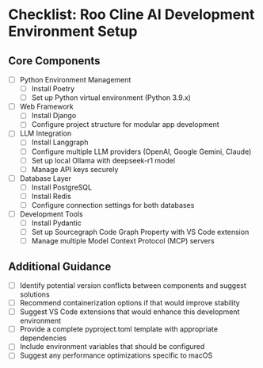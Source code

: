 # Checklist: Roo Cline AI Development Environment Setup

## Core Components

* [ ] Python Environment Management
	+ [ ] Install Poetry
	+ [ ] Set up Python virtual environment (Python 3.9.x)
* [ ] Web Framework
	+ [ ] Install Django
	+ [ ] Configure project structure for modular app development
* [ ] LLM Integration
	+ [ ] Install Langgraph
	+ [ ] Configure multiple LLM providers (OpenAI, Google Gemini, Claude)
	+ [ ] Set up local Ollama with deepseek-r1 model
	+ [ ] Manage API keys securely
* [ ] Database Layer
	+ [ ] Install PostgreSQL
	+ [ ] Install Redis
	+ [ ] Configure connection settings for both databases
* [ ] Development Tools
	+ [ ] Install Pydantic
	+ [ ] Set up Sourcegraph Code Graph Property with VS Code extension
	+ [ ] Manage multiple Model Context Protocol (MCP) servers

## Additional Guidance

* [ ] Identify potential version conflicts between components and suggest solutions
* [ ] Recommend containerization options if that would improve stability
* [ ] Suggest VS Code extensions that would enhance this development environment
* [ ] Provide a complete pyproject.toml template with appropriate dependencies
* [ ] Include environment variables that should be configured
* [ ] Suggest any performance optimizations specific to macOS